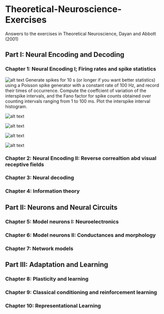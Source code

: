 # Theoretical-Neuroscience-Exercises
Answers to the exercises in Theoretical Neuroscience, Dayan and Abbott (2001)


## Part I: Neural Encoding and Decoding
### Chapter 1: Neural Encoding I; Firing rates and spike statistics

![alt text](https://raw.githubusercontent.com/jtbreffle/Theoretical-Neuroscience-Exercises/master/ReadMe_Figures/c1p1.png)
    Generate spikes for 10 s (or longer if you want better statistics) using
    a Poisson spike generator with a constant rate of 100 Hz, and record
    their times of occurrence. Compute the coeffcient of variation of the
    interspike intervals, and the Fano factor for spike counts obtained
    over counting intervals ranging from 1 to 100 ms. Plot the interspike
    interval histogram. 
    

![alt text](https://raw.githubusercontent.com/jtbreffle/Theoretical-Neuroscience-Exercises/master/ReadMe_Figures/c1p2.png)



![alt text](https://raw.githubusercontent.com/jtbreffle/Theoretical-Neuroscience-Exercises/master/ReadMe_Figures/c1p8.png)

![alt text](https://raw.githubusercontent.com/jtbreffle/Theoretical-Neuroscience-Exercises/master/ReadMe_Figures/c1p9.png)

![alt text](https://raw.githubusercontent.com/jtbreffle/Theoretical-Neuroscience-Exercises/master/ReadMe_Figures/c1p10.png)




### Chapter 2: Neural Encoding II: Reverse correaltion abd visual receptive fields

### Chapter 3: Neural decoding

### Chapter 4: Information theory


## Part II: Neurons and Neural Circuits

### Chapter 5: Model neurons I: Neuroelectronics

### Chapter 6: Model neurons II: Conductances and morphology

### Chapter 7: Network models


## Part III: Adaptation and Learning

### Chapter 8: Plasticity and learning

### Chapter 9: Classical conditioning and reinforcement learning

### Chapter 10: Representational Learning
